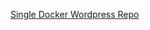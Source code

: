 <a href="https://github.com/FluentCo/tsw_wp-content/wiki" target="_blank">Single Docker Wordpress Repo</a>

